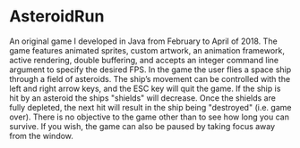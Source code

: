 # AsteroidRun
An original game I developed in Java from February to April of 2018. The game features animated sprites, custom artwork, an animation framework, active rendering, double buffering, and accepts an integer command line argument to specify the desired FPS. In the game the user flies a space ship through a field of asteroids. The ship’s movement can be controlled with the left and right arrow keys, and the ESC key will quit the game. If the ship is hit by an asteroid the ships "shields" will decrease. Once the shields are fully depleted, the next hit will result in the ship being "destroyed" (i.e. game over). There is no objective to the game other than to see how long you can survive. If you wish, the game can also be paused by taking focus away from the window.
